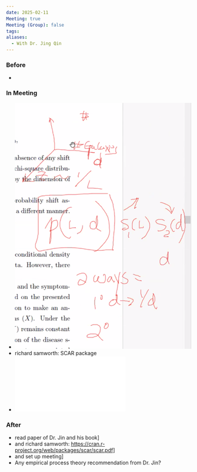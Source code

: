 ```yaml
---
date: 2025-02-11
Meeting: true
Meeting (Group): false
tags: 
aliases:
  - With Dr. Jing Qin
---
```


### Before
- 

### In Meeting
- ![](Pasted%20image%2020250211211440.png)
- richard samworth: SCAR package
- ![](Selective%20Review%20of%20Biased%20Sampling%20Problems%20with%20Applications%20in%20Modern%20Statistics.pdf)

### After
- read paper of Dr. Jin and his book]
- and richard samworth: https://cran.r-project.org/web/packages/scar/scar.pdf]
- and set up meeting]
- Any empirical process theory recommendation from Dr. Jin?